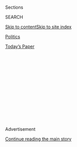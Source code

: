 <div id="app">

<div>

<div>

<div>

<div class="NYTAppHideMasthead css-1q2w90k e1suatyy0">

<div class="section css-ui9rw0 e1suatyy2">

<div class="css-eph4ug er09x8g0">

<div class="css-6n7j50">

</div>

<span class="css-1dv1kvn">Sections</span>

<div class="css-10488qs">

<span class="css-1dv1kvn">SEARCH</span>

</div>

[Skip to content](#site-content)[Skip to site
index](#site-index)

</div>

<div id="masthead-section-label" class="css-1wr3we4 eaxe0e00">

[Politics](https://www.nytimes.com/section/politics)

</div>

<div class="css-10698na e1huz5gh0">

</div>

</div>

<div id="masthead-bar-one" class="section hasLinks css-15hmgas e1csuq9d3">

<div class="css-uqyvli e1csuq9d0">

</div>

<div class="css-1uqjmks e1csuq9d1">

</div>

<div class="css-9e9ivx">

[](https://myaccount.nytimes.com/auth/login?response_type=cookie&client_id=vi)

</div>

<div class="css-1bvtpon e1csuq9d2">

[Today’s
Paper](https://www.nytimes.com/section/todayspaper)

</div>

</div>

</div>

</div>

<div data-aria-hidden="false">

<div id="site-content" data-role="main">

<div>

<div class="css-1aor85t" style="opacity:0.000000001;z-index:-1;visibility:hidden">

<div class="css-1hqnpie">

<div class="css-epjblv">

<span class="css-17xtcya">[Politics](/section/politics)</span><span class="css-x15j1o">|</span><span class="css-fwqvlz">President
Obama Signs Into Law a Rewrite of No Child Left
Behind</span>

</div>

<div class="css-k008qs">

<div class="css-1iwv8en">

<span class="css-18z7m18"></span>

<div>

</div>

</div>

<span class="css-1n6z4y">https://nyti.ms/1lSY23t</span>

<div class="css-1705lsu">

<div class="css-4xjgmj">

<div class="css-4skfbu" data-role="toolbar" data-aria-label="Social Media Share buttons, Save button, and Comments Panel with current comment count" data-testid="share-tools">

  - 
  - 
  - 
  - 
    
    <div class="css-6n7j50">
    
    </div>

  - 

</div>

</div>

</div>

</div>

</div>

</div>

<div class="css-13pd83m">

</div>

<div id="top-wrapper" class="css-1sy8kpn">

<div id="top-slug" class="css-l9onyx">

Advertisement

</div>

[Continue reading the main
story](#after-top)

<div class="ad top-wrapper" style="text-align:center;height:100%;display:block;min-height:250px">

<div id="top" class="place-ad" data-position="top" data-size-key="top">

</div>

</div>

<div id="after-top">

</div>

</div>

<div id="sponsor-wrapper" class="css-1hyfx7x">

<div id="sponsor-slug" class="css-19vbshk">

Supported by

</div>

[Continue reading the main
story](#after-sponsor)

<div id="sponsor" class="ad sponsor-wrapper" style="text-align:center;height:100%;display:block">

</div>

<div id="after-sponsor">

</div>

</div>

<div class="css-1vkm6nb ehdk2mb0">

# President Obama Signs Into Law a Rewrite of No Child Left Behind

</div>

![<span class="css-16f3y1r e13ogyst0">The president signed a new
education reform bill that shifts power from the federal government to
the states on issues of school performance and
accountability.</span><span class="css-cch8ym"><span class="css-1dv1kvn">Credit</span><span class="css-cnj6d5 e1z0qqy90" itemprop="copyrightHolder"><span class="css-1ly73wi e1tej78p0">Credit...</span><span>Doug
Mills/The New York
Times</span></span></span>](https://static01.nyt.com/images/2015/12/11/us/11obama-web/11obama-web-videoSixteenByNine1050.jpg)

<div class="css-xt80pu e12qa4dv0">

<div class="css-18e8msd">

<div class="css-vp77d3 epjyd6m0">

<div class="css-1baulvz">

By [<span class="css-1baulvz last-byline" itemprop="name">Julie
Hirschfeld
Davis</span>](https://www.nytimes.com/by/julie-hirschfeld-davis)

</div>

</div>

  - Dec. 10,
    2015

  - 
    
    <div class="css-4xjgmj">
    
    <div class="css-d8bdto" data-role="toolbar" data-aria-label="Social Media Share buttons, Save button, and Comments Panel with current comment count" data-testid="share-tools">
    
      - 
      - 
      - 
      - 
        
        <div class="css-6n7j50">
        
        </div>
    
      - 
    
    </div>
    
    </div>

</div>

</div>

<div class="section meteredContent css-1r7ky0e" name="articleBody" itemprop="articleBody">

<div class="css-1fanzo5 StoryBodyCompanionColumn">

<div class="css-53u6y8">

WASHINGTON — Putting an end to more than a decade of strict federal
control of public education, [President
Obama](http://topics.nytimes.com/top/reference/timestopics/people/o/barack_obama/index.html?inline=nyt-per "More articles about Barack Obama")
on Thursday signed a sweeping rewrite of the [No Child Left Behind
act](http://topics.nytimes.com/top/reference/timestopics/subjects/n/no_child_left_behind_act/index.html?inline=nyt-classifier "More articles about the No Child Left Behind Act.")
that returns power to states and local districts to determine how to
improve troubled schools.

The bill is a bipartisan measure that preserves federally mandated
standardized testing but eliminates the punitive consequences for states
and districts that perform poorly. The new version, renamed the Every
Student Succeeds Act, also bars the government from imposing academic
requirements like the Common Core.

“This bill makes long-overdue fixes to the last education law, replacing
the one-size-fits-all approach to reform with a commitment to provide
every student with a well-rounded education,” Mr. Obama said at a White
House signing ceremony for the law. “With this bill, we reaffirm that
fundamental American ideal that every child — regardless of race,
income, background, the ZIP code where they live — deserves the chance
to make out of their lives what they will.”

Embraced by an unusual coalition of Republican, Democrats, business
groups and teachers’ unions, the law was a curiosity in a capital more
often gripped lately by partisan gridlock. Mr. Obama referred to the
bipartisan bill-signing as “a Christmas miracle.”

</div>

</div>

<div class="css-1fanzo5 StoryBodyCompanionColumn">

<div class="css-53u6y8">

The law is the latest revision of the 1965 Elementary and Secondary
Education Act, which sets out the government’s role in schooling from
kindergarten to 12th grade. It was the product of lengthy negotiations
between Democrats and Republicans and a shared opposition to the
strictures in the No Child Left Behind law signed by George W. Bush 14
years ago — and to the Obama administration’s efforts to institute its
own performance incentives tied to teachers’ pay.

“The backlash to Washington trying to tell 100,000 schools too much
about what they should be doing,” said Senator Lamar Alexander,
Republican of Tennessee, an architect of the law, “caused people on both
the left and the right to remember that the path to higher standards and
better teaching and real accountability is community by community,
classroom by classroom, state by state, and not through the federal
government dictating the solution.”

“What we’ve learned from this is that a national school board doesn’t
work in the United States of America — we’re just too big and complex a
country,” added Mr. Alexander, who served as education secretary from
1991 to 1993. “We’ve settled the question of where the responsibility is
going to be, probably for the next 10 to 20 years.”

The new measure will maintain the mandatory standardized testing in
reading and math established by the Bush-era law, but leave it up to
state and local officials to set their own performance goals, rate
schools and determine how to fix those that fail to meet their
objectives.

It will remove a requirement that all children become proficient in
reading and math by a certain date.

</div>

</div>

<div class="css-1fanzo5 StoryBodyCompanionColumn">

<div class="css-53u6y8">

States will still face some federal requirements for the schools that
struggle most, including the lowest-performing 5 percent of schools and
those where more than a third of high school students do not graduate on
time. Those schools will also be required to take steps to close gaps in
achievement and in graduation rates between poor and minority students
and other groups. But the federal government will not dictate how they
must do so.

The law explicitly prohibits the government from imposing academic
standards on states and from issuing waivers that are not authorized by
law. [Arne
Duncan](http://topics.nytimes.com/top/reference/timestopics/people/d/arne_duncan/index.html?inline=nyt-per "More articles about Arne Duncan."),
Mr. Obama’s outgoing education secretary, used such waivers to exempt
states from the most burdensome federal mandates if the states agreed to
establish their own rigorous academic standards.

Randi Weingarten, the president of the American Federation of Teachers,
said the law marked “a new day in public education” that would bring
about “the most sweeping, positive changes to public education we’ve
seen in two decades.”

“It ensures that the federal government can no longer require these
tests as part of teacher evaluation,” she said. “And it makes public
education a joint responsibility.”

For some, the pendulum may have swung too far from a robust federal
role.

Civil rights groups are concerned that by restricting federal authority
to intervene in states and districts, Mr. Obama is surrendering what has
been a potent tool in decades past to rectify racial discrimination in
the nation’s schools.

“The whole purpose behind the original bill was to ensure that there
were consistent standards and federal oversight to make sure that states
and localities were doing the right thing by poor children, by children
who needed that assistance the most, and reducing that and granting so
much discretion to states is just worrisome,” said Leslie Proll, the
director of policy at the NAACP Legal Defense Fund. “Some states will do
the right thing, and that’s great, others may not, and therein lies the
problem.”

She said her group and other civil rights organizations would press Mr.
Obama to act swiftly during his final year in office to use whatever
federal authority was left to set education parameters for states.

</div>

</div>

<div class="css-1fanzo5 StoryBodyCompanionColumn">

<div class="css-53u6y8">

Margaret Spellings, who served as Mr. Bush’s education secretary from
2005 to 2009, said she worried that in removing the consequences for
failing to meet a federal educational standard, the law would take the
pressure off states and districts to perform, especially for poor and
minority students.

“I’m disappointed that the law doesn’t have consequences except for the
bottom 5 percent,” Ms. Spellings said. “We are now in the era of local
control once again, and with that comes a lot of responsibility to work
with states and school districts to make sure that we close the
achievement gap.”

“I’m a little bit skeptical,” she added. “We’ve tried the local control
approach before, and we saw pretty pitiful results.”

The law falls short of some of Mr. Obama’s top priorities. It does not
include a major expansion of early childhood education, as the president
wanted. And it does not go as far as some Republicans wanted in
providing flexibility for states from federal oversight.

But it represents a compromise that neither side thought was
particularly likely just a year ago.

Mr. Alexander said he had recently told Mr. Duncan that when he
discussed the prospects with a Democratic colleague at the start of the
year, they thought the odds against enactment of an education rewrite
were 5 to 1. “Arne said, ‘I would have put it at 10 to 1,’ ” Mr.
Alexander said.

</div>

</div>

</div>

<div>

</div>

<div>

</div>

<div>

</div>

<div>

<div id="bottom-wrapper" class="css-1ede5it">

<div id="bottom-slug" class="css-l9onyx">

Advertisement

</div>

[Continue reading the main
story](#after-bottom)

<div id="bottom" class="ad bottom-wrapper" style="text-align:center;height:100%;display:block;min-height:90px">

</div>

<div id="after-bottom">

</div>

</div>

</div>

</div>

</div>

## Site Index

<div>

</div>

## Site Information Navigation

  - [© <span>2020</span> <span>The New York Times
    Company</span>](https://help.nytimes.com/hc/en-us/articles/115014792127-Copyright-notice)

<!-- end list -->

  - [NYTCo](https://www.nytco.com/)
  - [Contact
    Us](https://help.nytimes.com/hc/en-us/articles/115015385887-Contact-Us)
  - [Work with us](https://www.nytco.com/careers/)
  - [Advertise](https://nytmediakit.com/)
  - [T Brand Studio](http://www.tbrandstudio.com/)
  - [Your Ad
    Choices](https://www.nytimes.com/privacy/cookie-policy#how-do-i-manage-trackers)
  - [Privacy](https://www.nytimes.com/privacy)
  - [Terms of
    Service](https://help.nytimes.com/hc/en-us/articles/115014893428-Terms-of-service)
  - [Terms of
    Sale](https://help.nytimes.com/hc/en-us/articles/115014893968-Terms-of-sale)
  - [Site
    Map](https://spiderbites.nytimes.com)
  - [Help](https://help.nytimes.com/hc/en-us)
  - [Subscriptions](https://www.nytimes.com/subscription?campaignId=37WXW)

</div>

</div>

</div>

</div>
